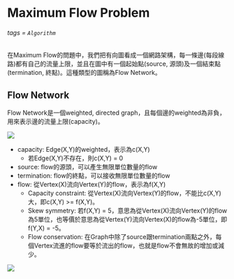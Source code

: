 # Maximum Flow Problem
###### tags = `Algorithm`

在Maximum Flow的問題中，我們把有向圖看成一個網路架構，每一條邊(每段線路)都有自己的流量上限，並且在圖中有一個起始點(source, 源頭)及一個結束點(termination, 終點)。這種類型的圖稱為Flow Network。

## Flow Network

Flow Network是一個weighted, directed graph，且每個邊的weighted為非負，用來表示邊的流量上限(capacity)。

![](https://i.imgur.com/zYlUX8X.png)


* capacity: Edge(X,Y)的weighted，表示為c(X,Y)
    * 若Edge(X,Y)不存在，則c(X,Y) = 0
* source: flow的源頭，可以產生無限單位數量的flow
* termination: flow的終點，可以接收無限單位數量的flow
* flow: 從Vertex(X)流向Vertex(Y)的flow，表示為f(X,Y)
    * Capacity constraint: 從Vertex(X)流向Vertex(Y)的flow，不能比c(X,Y)大，即c(X,Y) >= f(X,Y)。
    * Skew symmetry: 若f(X,Y) = 5，意思為從Vertex(X)流向Vertex(Y)的flow為5單位，也等價於意思為從Vertex(Y)流向Vertex(X)的flow為-5單位，即f(Y,X) = -5。
    * Flow conservation: 在Graph中除了source跟termination兩點之外，每個Vertex流進的flow要等於流出的flow，也就是flow不會無故的增加或減少。

![](https://i.imgur.com/f1lYFob.png)
